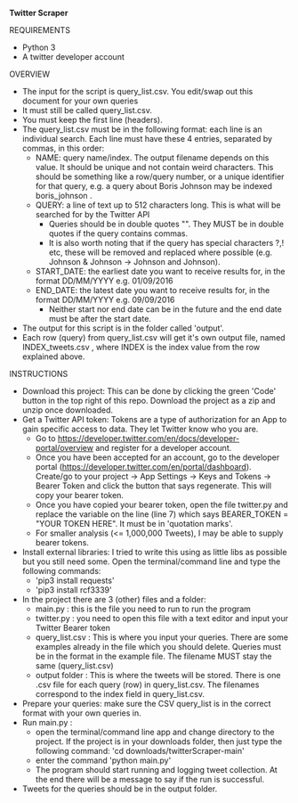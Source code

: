 **Twitter Scraper** 

REQUIREMENTS
- Python 3
- A twitter developer account

OVERVIEW
- The input for the script is query_list.csv. You edit/swap out this document for your own queries 
- It must still be called query_list.csv.
- You must keep the first line (headers).
- The query_list.csv must be in the following format: each line is an individual search. Each line must have these 4 entries, separated by commas, in this order:
    - NAME: query name/index. The output filename depends on this value. It should be unique and not contain weird characters. This should be something like a row/query number, or a unique identifier for that query, e.g. a query about Boris Johnson may be indexed boris_johnson .
    - QUERY: a line of text up to 512 characters long. This is what will be searched for by the Twitter API
        - Queries should be in double quotes "". They MUST be in double quotes if the query contains commas.
        - It is also worth noting that if the query has special characters ?,! etc, these will be removed and replaced where possible (e.g. Johnson & Johnson -> Johnson and Johnson). 
    - START_DATE: the earliest date you want to receive results for, in the format DD/MM/YYYY e.g. 01/09/2016
    - END_DATE: the latest date you want to receive results for, in the format DD/MM/YYYY e.g. 09/09/2016
        - Neither start nor end date can be in the future and the end date must be after the start date.
- The output for this script is in the folder called 'output'. 
- Each row (query) from query_list.csv will get it's own output file, named INDEX_tweets.csv , where INDEX is the index value from the row explained above.


INSTRUCTIONS
- Download this project: This can be done by clicking the green 'Code' button in the top right of this repo. Download the project as a zip and unzip once downloaded.
- Get a Twitter API token: Tokens are a type of authorization for an App to gain specific access to data. They let Twitter know who you are.
  - Go to https://developer.twitter.com/en/docs/developer-portal/overview and register for a developer account.
  - Once you have been accepted for an account, go to the developer portal (https://developer.twitter.com/en/portal/dashboard). Create/go to your project -> App Settings -> Keys and Tokens -> Bearer Token and click the button that says regenerate. This will copy your bearer token.
  - Once you have copied your bearer token, open the file twitter.py and replace the variable on the line (line 7) which says BEARER_TOKEN = "YOUR TOKEN HERE". It must be in 'quotation marks'.
  - For smaller analysis (<= 1,000,000 Tweets), I may be able to supply bearer tokens.
- Install external libraries: I tried to write this using as little libs as possible but you still need some. Open the terminal/command line and type the following commands:
    - 'pip3 install requests'
    - 'pip3 install rcf3339'
- In the project there are 3 (other) files and a folder:
    - main.py : this is the file you need to run to run the program
    - twitter.py : you need to open this file with a text editor and input your Twitter Bearer token 
    - query_list.csv : This is where you input your queries. There are some examples already in the file which you should delete. Queries must be in the format in the example file. The filename MUST stay the same (query_list.csv)
    - output folder : This is where the tweets will be stored. There is one .csv file for each query (row) in query_list.csv. The filenames correspond to the index field in query_list.csv.
- Prepare your queries: make sure the CSV query_list is in the correct format with your own queries in.
- Run main.py :
  - open the terminal/command line app and change directory to the project. If the project is in your downloads folder, then just type the following command: 'cd downloads/twitterScraper-main'
  - enter the command 'python main.py'
  - The program should start running and logging tweet collection. At the end there will be a message to say if the run is successful.
- Tweets for the queries should be in the output folder.
    
    
